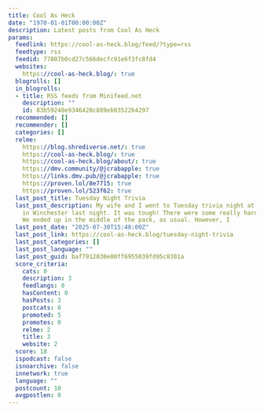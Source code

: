 ```yaml
---
title: Cool As Heck
date: "1970-01-01T00:00:00Z"
description: Latest posts from Cool As Heck
params:
  feedlink: https://cool-as-heck.blog/feed/?type=rss
  feedtype: rss
  feedid: 77807b0cd27c566decfc91e6f3fc8fd4
  websites:
    https://cool-as-heck.blog/: true
  blogrolls: []
  in_blogrolls:
  - title: RSS feeds from Minifeed.net
    description: ""
    id: 83b59248e9346428c889eb03522b4297
  recommended: []
  recommender: []
  categories: []
  relme:
    https://blog.shrediverse.net/: true
    https://cool-as-heck.blog/: true
    https://cool-as-heck.blog/about/: true
    https://dmv.community/@jcrabapple: true
    https://links.dmv.pub/@jcrabapple: true
    https://proven.lol/8e7715: true
    https://proven.lol/523f62: true
  last_post_title: Tuesday Night Trivia
  last_post_description: My wife and I went to Tuesday trivia night at Vibrissa here
    in Winchester last night. It was tough! There were some really hard questions.
    We ended up in the middle of the pack, as usual. However, I
  last_post_date: "2025-07-30T15:48:00Z"
  last_post_link: https://cool-as-heck.blog/tuesday-night-trivia
  last_post_categories: []
  last_post_language: ""
  last_post_guid: baf7912030e00ff6955039fd95c8301a
  score_criteria:
    cats: 0
    description: 3
    feedlangs: 0
    hasContent: 0
    hasPosts: 3
    postcats: 0
    promoted: 5
    promotes: 0
    relme: 2
    title: 3
    website: 2
  score: 18
  ispodcast: false
  isnoarchive: false
  innetwork: true
  language: ""
  postcount: 10
  avgpostlen: 0
---
```

